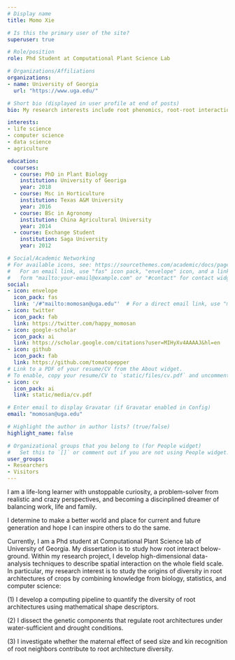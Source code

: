 ```yaml
---
# Display name
title: Momo Xie 

# Is this the primary user of the site?
superuser: true

# Role/position
role: Phd Student at Computational Plant Science Lab

# Organizations/Affiliations
organizations:
- name: University of Georgia 
  url: "https://www.uga.edu/"

# Short bio (displayed in user profile at end of posts)
bio: My research interests include root phenomics, root-root interaction, root genetics and general plant biology

interests:
- life science 
- computer science 
- data science 
- agriculture 

education:
  courses:
  - course: PhD in Plant Biology
    institution: University of Georiga
    year: 2018
  - course: Msc in Horticulture 
    institution: Texas A&M University 
    year: 2016
  - course: BSc in Agronomy
    institution: China Agricultural University
    year: 2014
  - course: Exchange Student 
    institution: Saga University 
    year: 2012

# Social/Academic Networking
# For available icons, see: https://sourcethemes.com/academic/docs/page-builder/#icons
#   For an email link, use "fas" icon pack, "envelope" icon, and a link in the
#   form "mailto:your-email@example.com" or "#contact" for contact widget.
social:
- icon: envelope
  icon_pack: fas
  link: '/#"mailto:momosan@uga.edu"'  # For a direct email link, use "mailto:test@example.org".
- icon: twitter
  icon_pack: fab
  link: https://twitter.com/happy_momosan
- icon: google-scholar
  icon_pack: ai
  link: https://scholar.google.com/citations?user=MIHyXv4AAAAJ&hl=en
- icon: github
  icon_pack: fab
  link: https://github.com/tomatopepper
# Link to a PDF of your resume/CV from the About widget.
# To enable, copy your resume/CV to `static/files/cv.pdf` and uncomment the lines below.
- icon: cv
  icon_pack: ai
  link: static/media/cv.pdf

# Enter email to display Gravatar (if Gravatar enabled in Config)
email: "momosan@uga.edu"

# Highlight the author in author lists? (true/false)
highlight_name: false

# Organizational groups that you belong to (for People widget)
#   Set this to `[]` or comment out if you are not using People widget.
user_groups:
- Researchers
- Visitors
---
```


I am a life-long learner with unstoppable curiosity, a problem-solver from realistic and crazy perspectives, and becoming a discinplined dreamer of balancing work, life and family.

I determine to make a better world and place for current and future generation and hope I can inspire others to do the same.

Currently, I am a Phd student at Computational Plant Science lab of University of Georgia. My dissertation is to study how root interact below-ground. Within my research project, I develop high-dimensional data-analysis techniques to describe spatial interaction on the whole field scale. In particular, my research interest is to study the origins of diversity in root architectures of crops by combining knowledge from biology, statistics, and computer science:

(1) I develop a computing pipeline to quantify the diversity of root architectures using mathematical shape descriptors.

(2) I dissect the genetic components that regulate root architectures under water-sufficient and drought conditions.

(3) I investigate whether the maternal effect of seed size and kin recognition of root neighbors contribute to root architecture diversity.
